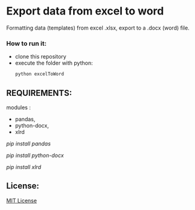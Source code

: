 # Export data from excel to word
Formatting data (templates) from excel .xlsx, export to a .docx (word) file.

### How to run it:
- clone this repository
- execute the folder with python:
    ``` bash
    python excelToWord
    ```
## REQUIREMENTS:
modules :
* pandas, 
* python-docx, 
* xlrd


_pip install pandas_

_pip install python-docx_

_pip install xlrd_


## License:
[MIT License](LICENSE)